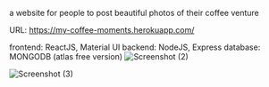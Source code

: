 a website for people to post beautiful photos of their coffee venture

URL: https://my-coffee-moments.herokuapp.com/ 

frontend: ReactJS, Material UI
backend: NodeJS, Express
database: MONGODB (atlas free version)
![Screenshot (2)](https://user-images.githubusercontent.com/87928752/148048761-eac50c18-8e06-4eee-9c42-c46de36b810d.png)

![Screenshot (3)](https://user-images.githubusercontent.com/87928752/148048848-975e39bd-eae4-486c-a14d-5145558b105e.png)
